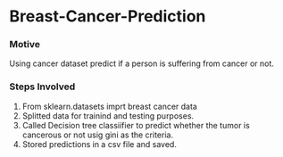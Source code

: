 # Breast-Cancer-Prediction
### Motive
Using cancer dataset predict if a person is suffering from cancer or not.
### Steps Involved
1. From sklearn.datasets imprt breast cancer data
2. Splitted data for trainind and testing purposes.
3. Called Decision tree classiifier to predict whether the tumor is cancerous or not usig gini as the criteria.
4. Stored predictions in a csv file and saved.
